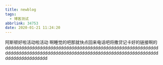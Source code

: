```yaml
---
title: newblog
tags:
  - 博客测试
abbrlink: 34753
date: 2020-01-21 11:24:20
---
```

阿斯顿好啦活动啦活动 啊睡觉的吧那就快点回来电话吧将撒贷记卡好的链接啊的dddddddddddddddddddddddddddddddddddddddddddddddddddddddddddddddddddddddddddddddddddddddddddddddddddddddddddddddddddddddddddddddddddd

